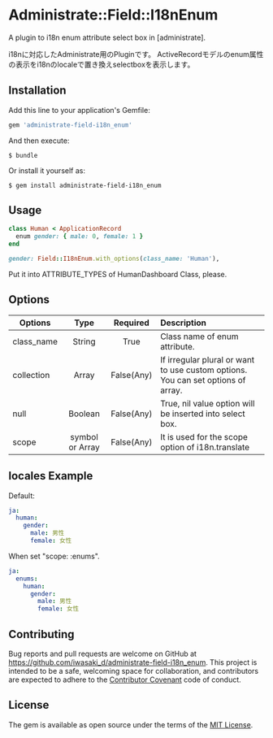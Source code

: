 # Administrate::Field::I18nEnum

A plugin to i18n enum attribute select box in [administrate].

i18nに対応したAdministrate用のPluginです。
ActiveRecordモデルのenum属性の表示をi18nのlocaleで置き換えselectboxを表示します。

## Installation

Add this line to your application's Gemfile:

```ruby
gem 'administrate-field-i18n_enum'
```

And then execute:

    $ bundle

Or install it yourself as:

    $ gem install administrate-field-i18n_enum

## Usage

```ruby
class Human < ApplicationRecord
  enum gender: { male: 0, female: 1 }
end
```

```ruby
gender: Field::I18nEnum.with_options(class_name: 'Human'),
```
Put it into ATTRIBUTE_TYPES of HumanDashboard Class, please.


## Options

| Options    |Type            | Required     | Description                           |
|------------|:--------------:|:------------:|:--------------------------------------|
| class_name |String          | True         | Class name of enum attribute.         |
| collection |Array           | False(Any)   | If irregular plural or want to use custom options. You can set options of array.|
| null       |Boolean         | False(Any)   | True, nil value option will be inserted into select box.         |
| scope      |symbol or Array | False(Any)   | It is used for the scope option of i18n.translate        |

## locales Example
Default:
```yml
ja:
  human:
    gender:
      male: 男性
      female: 女性
```

When set "scope: :enums". 
```yml
ja:
  enums:
    human:
      gender:
        male: 男性
        female: 女性
```

## Contributing

Bug reports and pull requests are welcome on GitHub at https://github.com/iwasaki_d/administrate-field-i18n_enum. This project is intended to be a safe, welcoming space for collaboration, and contributors are expected to adhere to the [Contributor Covenant](http://contributor-covenant.org) code of conduct.


## License

The gem is available as open source under the terms of the [MIT License](http://opensource.org/licenses/MIT).

